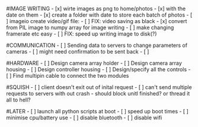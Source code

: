 
#IMAGE WRITING
    - [x] wirte images as png to home/photos
        - [x] with the date on them
        - [x] create a folder with date to store each batch of photos
    - [ ] imageio create video/gif file:
        - [ ] FIX: video saving as black
        - [x] convert from PIL image to numpy array for image writing
        - [ ] make changing framerate etc easy
    - [ ] FIX: speed up writing image to disk(?)

#COMMUNICATION 
    - [ ] Sending data to servers to change parameters of cameras 
        - [ ] might need confirmation to be sent back
    - [ ] 

#HARDWARE
    - [ ] Design camera array holder
    - [ ] Design camera array housing
    - [ ] Design controller housing
        - [ ] Design/specify all the controls
    - [ ] Find multipin cable to connect the two modules

#SQUISH
    - [ ] client doesn't exit out of inital request
    - [ ] can't send multiple requests to servers with out crash 
        - should block unitl finished? or thread it all to hell?

#LATER
    - [ ] launch all python scripts at boot
    - [ ] speed up boot times
    - [ ] minimise cpu/battery use
        - [ ] disable bluetooth
        - [ ] disable wifi

